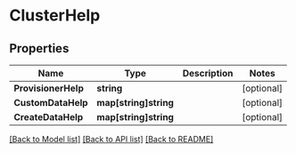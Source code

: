 # ClusterHelp

## Properties

Name | Type | Description | Notes
------------ | ------------- | ------------- | -------------
**ProvisionerHelp** | **string** |  | [optional] 
**CustomDataHelp** | **map[string]string** |  | [optional] 
**CreateDataHelp** | **map[string]string** |  | [optional] 

[[Back to Model list]](../README.md#documentation-for-models) [[Back to API list]](../README.md#documentation-for-api-endpoints) [[Back to README]](../README.md)


